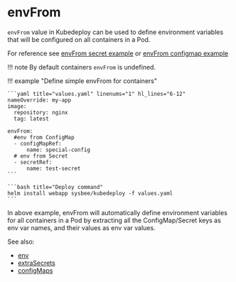 # envFrom

`envFrom` value in Kubedeploy can be used to define environment variables that will be configured on all containers in a Pod.


For reference see [envFrom secret example](https://kubernetes.io/docs/tasks/inject-data-application/distribute-credentials-secure/#configure-all-key-value-pairs-in-a-secret-as-container-environment-variables)
or [envFrom configmap example](https://kubernetes.io/docs/tasks/configure-pod-container/configure-pod-configmap/#configure-all-key-value-pairs-in-a-configmap-as-container-environment-variables)


!!! note
    By default containers `envFrom` is undefined.


!!! example "Define simple envFrom for containers"

    ```yaml title="values.yaml" linenums="1" hl_lines="6-12"
    nameOverride: my-app
    image:
      repository: nginx
      tag: latest

    envFrom:
      #env from ConfigMap
      - configMapRef:
          name: special-config
      # env from Secret
      - secretRef:
          name: test-secret
    ```

    ```bash title="Deploy command"
    helm install webapp sysbee/kubedeploy -f values.yaml
    ```

In above example, envFrom will automatically define environment variables for all containers in a Pod by extracting all the ConfigMap/Secret keys as env var names, and their values as env var values.


See also:

- [env](env.md)
- [extraSecrets](extrasecrets.md)
- [configMaps](configmaps.md)
